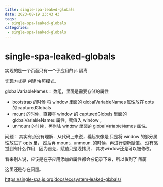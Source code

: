 ```yaml
---
title: single-spa-leaked-globals
date: 2023-08-19 23:43:43
tags:
 - single-spa-leaked-globals
categories:
 - single-spa-leaked-globals
---
```


# single-spa-leaked-globals

实现的是一个页面只有一个子应用的 js 隔离

实现方式是 创建 快照模式。

globalVariableNames： 数组，里面是需要存储的属性


* bootstrap 的时候 将 window 里面的 globalVariableNames 属性放在 opts 的 capturedGlobals
* mount 的时候，直接将 window 的 capturedGlobals 里面的 globalVariableNames 属性，赋值入 window 。
* unmount 的时候，再删除 window 里面的 globalVariableNames 属性。


问题：
其实有点没有理解，从代码上来说，看起来像是 只是将 window 的部分属性放进了 opts 里，
然后再 mount、unmount 的时候，再进行更新赋值。
没有感觉到有什么作用，因为首先，赋值只是浅拷贝，
其次window还是可以被修改。

看来别人说，应该是在子应用添加的属性都会被记录下来，所以做到了 隔离

这里还是存在问题。

https://single-spa.js.org/docs/ecosystem-leaked-globals/